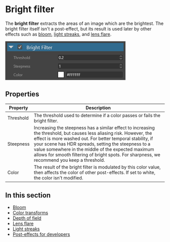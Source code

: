 # Bright filter

The **bright filter** extracts the areas of an image which are the brightest. The bright filter itself isn't a post-effect, but its result is used later by other effects such as [bloom](bloom.md), [light streaks](light-streaks.md), and [lens flare](lens-flare.md).

![media/bright-filter-1.png](media/bright-filter-1.png) 

## Properties

| Property  | Description     
| --------- | --------- 
| Threshold | The threshold used to determine if a color passes or fails the bright filter. 
| Steepness     | Increasing the steepness has a similar effect to increasing the threshold, but causes less aliasing risk. However, the effect is more washed out. For better temporal stability, if your scene has HDR spreads, setting the steepness to a value somewhere in the middle of the expected maximum allows for smooth filtering of bright spots. For sharpness, we recommend you keep a threshold.
| Color     | The result of the bright filter is modulated by this color value, then affects the color of other post-effects. If set to white, the color isn't modified.

## In this section

* [Bloom](bloom.md)
* [Color transforms](color-transforms/index.md)
* [Depth of field](depth-of-field.md)
* [Lens flare](lens-flare.md)
* [Light streaks](light-streaks.md)
* [Post-effects for developers](post-effects-for-developers.md)